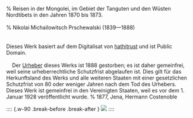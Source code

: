 % Reisen in der Mongolei, im Gebiet der Tanguten und den Wüsten Nordtibets in den Jahren 1870 bis 1873.<br /><br />
% Nikolai Michailowitsch Prschewalski (1839—1888)<br /><br />
  <br/>Dieses Werk basiert auf dem Digitalisat von [hathitrust](https://babel.hathitrust.org/cgi/pt?id=wu.89098632326&view=1up&seq=13) und ist Public Domain.
  <br /><br />&nbsp;&nbsp;&nbsp;&nbsp;Der [Urheber](https://de.wikipedia.org/wiki/Nikolai_Michailowitsch_Prschewalski) dieses Werks ist 1888 gestorben; es ist daher gemeinfrei,
  weil seine urheberrechtliche Schutzfrist abgelaufen ist.
  Dies gilt für das Herkunftsland des Werks und alle weiteren Staaten mit einer
  gesetzlichen Schutzfrist von 80 oder weniger Jahren nach dem Tod des Urhebers.
  Dieses Werk ist gemeinfrei in den Vereinigten Staaten, weil es vor dem 1. Januar 1928 veröffentlicht wurde.
% 1877, Jena, Hermann Costenoble

:::: {.w-90 .break-before .break-after }
![](cover.jpg "")
::::
